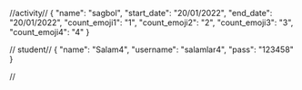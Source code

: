 //activity//
{
    "name": "sagbol",
    "start_date": "20/01/2022",
    "end_date": "20/01/2022",
    "count_emoji1": "1",
    "count_emoji2": "2",
    "count_emoji3": "3",
    "count_emoji4": "4"
}

// student//
{
    "name": "Salam4",
    "username": "salamlar4",
    "pass": "123458"
}

//